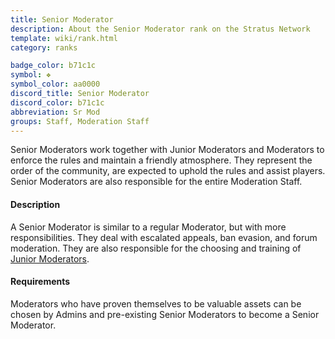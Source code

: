 ```yaml
---
title: Senior Moderator
description: About the Senior Moderator rank on the Stratus Network
template: wiki/rank.html
category: ranks

badge_color: b71c1c
symbol: ❖
symbol_color: aa0000
discord_title: Senior Moderator
discord_color: b71c1c
abbreviation: Sr Mod
groups: Staff, Moderation Staff
---
```


Senior Moderators work together with Junior Moderators and Moderators to enforce the rules and maintain a friendly atmosphere. They represent the order of the community, are expected to uphold the rules and assist players. Senior Moderators are also responsible for the entire Moderation Staff.

#### Description

A Senior Moderator is similar to a regular Moderator, but with more responsibilities. They deal with escalated appeals, ban evasion, and forum moderation. They are also responsible for the choosing and training of [Junior Moderators](https://mcresourcepile.github.io/addon-project/wiki/ranks/juniormoderator). 

#### Requirements

Moderators who have proven themselves to be valuable assets can be chosen by Admins and pre-existing Senior Moderators to become a Senior Moderator. 